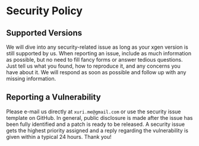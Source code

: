 # Security Policy

## Supported Versions

We will dive into any security-related issue as long as your xgen version is still supported by us. When reporting an issue, include as much information as possible, but no need to fill fancy forms or answer tedious questions. Just tell us what you found, how to reproduce it, and any concerns you have about it. We will respond as soon as possible and follow up with any missing information.

## Reporting a Vulnerability

Please e-mail us directly at `xuri.me@gmail.com` or use the security issue template on GitHub. In general, public disclosure is made after the issue has been fully identified and a patch is ready to be released. A security issue gets the highest priority assigned and a reply regarding the vulnerability is given within a typical 24 hours. Thank you!

